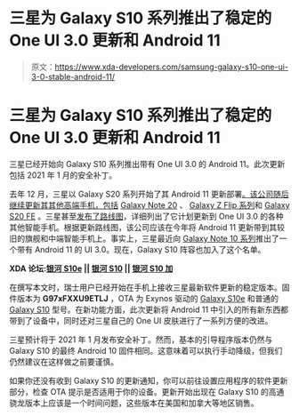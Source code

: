 # 三星为 Galaxy S10 系列推出了稳定的 One UI 3.0 更新和 Android 11

> 原文：<https://www.xda-developers.com/samsung-galaxy-s10-one-ui-3-0-stable-android-11/>

# 三星为 Galaxy S10 系列推出了稳定的 One UI 3.0 更新和 Android 11

三星已经开始向 Galaxy S10 系列推出带有 One UI 3.0 的 Android 11。此次更新包括 2021 年 1 月的安全补丁。

去年 12 月，三星以 Galaxy S20 系列开始了其 Android 11 更新部署[。该公司随后继续更新其其他高端手机，包括](https://www.xda-developers.com/samsung-galaxy-s20-stable-one-ui-3-android-11/) [Galaxy Note 20](https://www.xda-developers.com/samsung-galaxy-note-20-ultra-one-ui-3-0-update-rollout-begins-us/) 、 [Galaxy Z Flip 系列](https://www.xda-developers.com/samsung-galaxy-z-flip-4g-one-ui-3-0-android-11/)和 [Galaxy S20 FE](https://www.xda-developers.com/one-ui-3-0-rolling-out-samsung-galaxy-s20-fe/) 。三星甚至[发布了路线图](https://www.xda-developers.com/samsung-galaxy-phone-one-ui-3-0-android-11-update-timeline/)，详细列出了它计划更新到 One UI‌ 3.0 的各种其他智能手机。根据更新路线图，该公司应该在今年将 Android 11 更新带到其较旧的旗舰和中端智能手机上。事实上，三星最近向 [Galaxy Note 10 系列](https://www.xda-developers.com/samsung-galaxy-note-10-one-ui-3-0-stable-android-11/)推出了一个带有 Android 11 的 UI 3.0。现在，Galaxy S10 阵容也加入了这个名单。

**XDA 论坛:[银河 S10e](https://forum.xda-developers.com/c/samsung-galaxy-s10e.8763/) || [银河 S10](https://forum.xda-developers.com/c/samsung-galaxy-s10.8507/) || [银河 S10 加](https://forum.xda-developers.com/c/samsung-galaxy-s10.8693/)**

在撰写本文时，瑞士用户已经开始在手机上接收三星最新软件更新的稳定版本。固件版本为 **G97xFXXU9ETLJ** ，OTA 为 Exynos 驱动的 [Galaxy S10e](https://forum.xda-developers.com/t/oneui-3-0-beta-exynos-galaxy-s10-e-beta-thread-update-zip-files.4189957/post-84237121) 和普通的 [Galaxy S10](https://www.reddit.com/r/galaxys10/comments/krm1vb/just_got_the_update_aut/) 型号。在新功能方面，此次更新将 Android 11 中引入的所有新东西都带到了设备中，同时还对三星自己的 One UI 皮肤进行了一系列方便的改进。

三星预计将于 2021 年 1 月发布安全补丁。然而，基本的引导程序版本仍然与 Galaxy S10 的最终 Android 10 固件相同。这意味着可以执行手动降级，但我们仍然建议在这样做之前要谨慎。

如果你还没有收到 Galaxy S10 的更新通知，你可以前往设置应用程序的软件更新部分，检查 OTA 提示是否适用于你的设备。更新开始出现在 Galaxy S10 的高通骁龙版本上应该是一个时间问题，这些版本在美国和加拿大等地区销售。